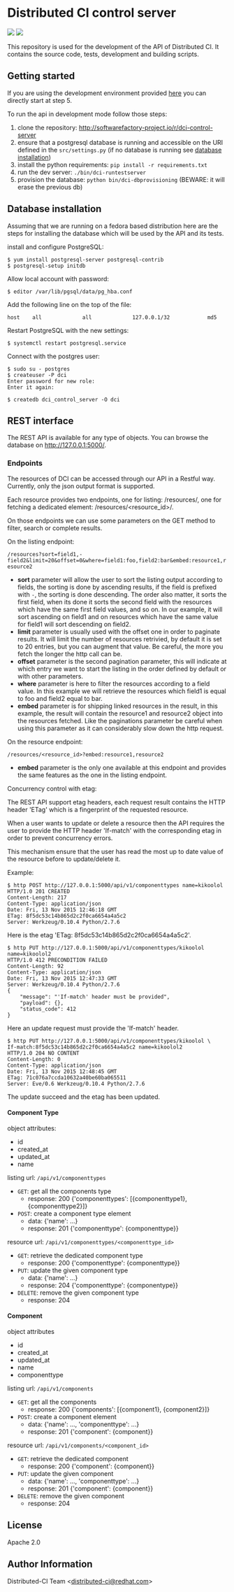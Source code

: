 # Distributed CI control server

![](https://img.shields.io/badge/license-Apache2.0-blue.svg?style=flat) ![](https://img.shields.io/badge/python-2.7,3.5-green.svg?style=flat)

This repository is used for the development of the API of Distributed CI. It contains the source code, tests, development and building scripts.

## Getting started

If you are using the development environment provided [here](https://github.com/redhat-cip/dci-dev-env) you can directly start at step 5.

To run the api in development mode follow those steps:

1.  clone the repository: <http://softwarefactory-project.io/r/dci-control-server>
2.  ensure that a postgresql database is running and accessible on the URI defined in the `src/settings.py` (if no database is running see [database installation]())
3.  install the python requirements: `pip install -r requirements.txt`
4.  run the dev server: `./bin/dci-runtestserver`
5.  provision the database: `python bin/dci-dbprovisioning` (BEWARE: it will erase the previous db)

## Database installation

Assuming that we are running on a fedora based distribution here are the steps for installing the database which will be used by the API and its tests.

install and configure PostgreSQL:

```sourceCode
$ yum install postgresql-server postgresql-contrib
$ postgresql-setup initdb
```

Allow local account with password:

```sourceCode
$ editor /var/lib/pgsql/data/pg_hba.conf
```

Add the following line on the top of the file:

```sourceCode
host    all             all             127.0.0.1/32            md5
```

Restart PostgreSQL with the new settings:

```sourceCode
$ systemctl restart postgresql.service
```

Connect with the postgres user:

```sourceCode
$ sudo su - postgres
$ createuser -P dci
Enter password for new role:
Enter it again:

$ createdb dci_control_server -O dci
```

## REST interface

The REST API is available for any type of objects. You can browse the database on <http://127.0.0.1:5000/>.

### Endpoints

The resources of DCI can be accessed through our API in a Restful way. Currently, only the json output format is supported.

Each resource provides two endpoints, one for listing: /resources/, one for fetching a dedicated element: /resources/&lt;resource_id&gt;/.

On those endpoints we can use some parameters on the GET method to filter, search or complete results.

On the listing endpoint:

`/resources?sort=field1,-field2&limit=20&offset=0&where=field1:foo,field2:bar&embed:resource1,resource2`

- **sort** parameter will allow the user to sort the listing output according to fields, the sorting is done by ascending results, if the field is prefixed with `-`, the sorting is done descending. The order also matter, it sorts the first field, when its done it sorts the second field with the resources which have the same first field values, and so on. In our example, it will sort ascending on field1 and on resources which have the same value for field1 will sort descending on field2.
- **limit** parameter is usually used with the offset one in order to paginate results. It will limit the number of resources retrivied, by default it is set to 20 entries, but you can augment that value. Be careful, the more you fetch the longer the http call can be.
- **offset** parameter is the second pagination parameter, this will indicate at which entry we want to start the listing in the order defined by default or with other parameters.
- **where** parameter is here to filter the resources according to a field value. In this example we will retrieve the resources which field1 is equal to foo and field2 equal to bar.
- **embed** parameter is for shipping linked resources in the result, in this example, the result will contain the resource1 and resource2 object into the resources fetched. Like the paginations parameter be careful when using this parameter as it can considerably slow down the http request.

On the resource endpoint:

`/resources/<resource_id>?embed:resource1,resource2`

- **embed** parameter is the only one available at this endpoint and provides the same features as the one in the listing endpoint.

Concurrency control with etag:

The REST API support etag headers, each request result contains the HTTP header 'ETag' which is a fingerprint of the requested resource.

When a user wants to update or delete a resource then the API requires the user to provide the HTTP header 'If-match' with the corresponding etag in order to prevent concurrency errors.

This mechanism ensure that the user has read the most up to date value of the resource before to update/delete it.

Example:

```sourceCode
$ http POST http://127.0.0.1:5000/api/v1/componenttypes name=kikoolol
HTTP/1.0 201 CREATED
Content-Length: 217
Content-Type: application/json
Date: Fri, 13 Nov 2015 12:46:18 GMT
ETag: 8f5dc53c14b865d2c2f0ca6654a4a5c2
Server: Werkzeug/0.10.4 Python/2.7.6
```

Here is the etag 'ETag: 8f5dc53c14b865d2c2f0ca6654a4a5c2'.

```sourceCode
$ http PUT http://127.0.0.1:5000/api/v1/componenttypes/kikoolol name=kikoolol2
HTTP/1.0 412 PRECONDITION FAILED
Content-Length: 92
Content-Type: application/json
Date: Fri, 13 Nov 2015 12:47:33 GMT
Server: Werkzeug/0.10.4 Python/2.7.6
{
    "message": "'If-match' header must be provided",
    "payload": {},
    "status_code": 412
}
```

Here an update request must provide the 'If-match' header.

```sourceCode
$ http PUT http://127.0.0.1:5000/api/v1/componenttypes/kikoolol \
If-match:8f5dc53c14b865d2c2f0ca6654a4a5c2 name=kikoolol2
HTTP/1.0 204 NO CONTENT
Content-Length: 0
Content-Type: application/json
Date: Fri, 13 Nov 2015 12:48:45 GMT
ETag: 71c076a7ccda10632a40be60ba065511
Server: Eve/0.6 Werkzeug/0.10.4 Python/2.7.6
```

The update succeed and the etag has been updated.

#### Component Type

object attributes:

- id
- created_at
- updated_at
- name

listing url: `/api/v1/componenttypes`

- `GET`: get all the components type
  - response: 200 {'componenttypes': \[{componenttype1}, {componenttype2}\]}
- `POST`: create a component type element
  - data: {'name': ...}
  - response: 201 {'componenttype': {componenttype}}

resource url: `/api/v1/componenttypes/<componenttype_id>`

- `GET`: retrieve the dedicated component type
  - response: 200 {'componenttype': {componenttype}}
- `PUT`: update the given component type
  - data: {'name': ...}
  - response: 204 {'componenttype': {componentype}}
- `DELETE`: remove the given component type
  - response: 204

#### Component

object attributes

- id
- created_at
- updated_at
- name
- componenttype

listing url: `/api/v1/components`

- `GET`: get all the components
  - response: 200 {'components': \[{component1}, {component2}\]}
- `POST`: create a component element
  - data: {'name': ..., 'componenttype': ...}
  - response: 201 {'component': {component}}

resource url: `/api/v1/components/<component_id>`

- `GET`: retrieve the dedicated component
  - response: 200 {'component': {component}}
- `PUT`: update the given component
  - data: {'name': ..., 'componenttype': ...}
  - response: 201 {'component': {component}}
- `DELETE`: remove the given component
  - response: 204

## License

Apache 2.0

## Author Information

Distributed-CI Team &lt;<distributed-ci@redhat.com>&gt;
